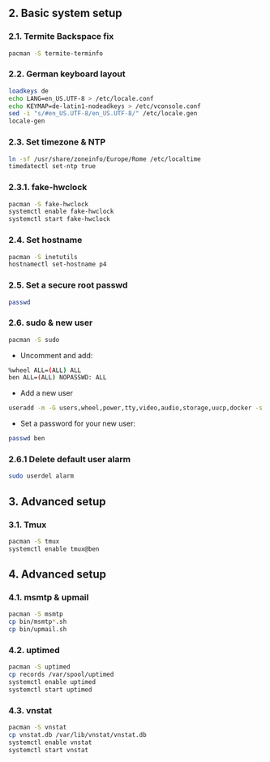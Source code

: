 
## 2. Basic system setup

### 2.1. Termite Backspace fix

```bash
pacman -S termite-terminfo
```

### 2.2. German keyboard layout

```bash
loadkeys de
echo LANG=en_US.UTF-8 > /etc/locale.conf
echo KEYMAP=de-latin1-nodeadkeys > /etc/vconsole.conf
sed -i "s/#en_US.UTF-8/en_US.UTF-8/" /etc/locale.gen
locale-gen
```
### 2.3. Set timezone & NTP

```bash
ln -sf /usr/share/zoneinfo/Europe/Rome /etc/localtime
timedatectl set-ntp true
```

### 2.3.1. fake-hwclock

```bash
pacman -S fake-hwclock
systemctl enable fake-hwclock
systemctl start fake-hwclock
```

### 2.4. Set hostname

```bash
pacman -S inetutils
hostnamectl set-hostname p4
```

### 2.5. Set a secure root passwd

```bash
passwd
```

### 2.6. sudo & new user

```bash
pacman -S sudo
```

* Uncomment and add:

```bash
%wheel ALL=(ALL) ALL
ben ALL=(ALL) NOPASSWD: ALL
```

* Add a new user

```bash
useradd -m -G users,wheel,power,tty,video,audio,storage,uucp,docker -s /bin/bash ben
```

* Set a password for your new user:

```bash
passwd ben
```

### 2.6.1 Delete default user alarm

```bash
sudo userdel alarm
```

## 3. Advanced setup
### 3.1. Tmux

```bash
pacman -S tmux
systemctl enable tmux@ben
```

## 4. Advanced setup
### 4.1. msmtp & upmail

```bash
pacman -S msmtp
cp bin/msmtp*.sh
cp bin/upmail.sh
```

### 4.2. uptimed

```bash
pacman -S uptimed
cp records /var/spool/uptimed
systemctl enable uptimed
systemctl start uptimed
```
### 4.3. vnstat

```bash
pacman -S vnstat
cp vnstat.db /var/lib/vnstat/vnstat.db
systemctl enable vnstat
systemctl start vnstat
```
